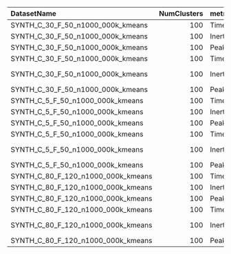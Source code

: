 | DatasetName                        |   NumClusters | metric   | baseline   | compare_suite   |   mean_baseline |   mean_compare |      Rel |   Improvement_% | paired_mode   |   n_base |   n_cmp |            t_stat |          t_p |   wilcoxon_stat |    wilcoxon_p |        cohens_d |
|:-----------------------------------|--------------:|:---------|:-----------|:----------------|----------------:|---------------:|---------:|----------------:|:--------------|---------:|--------:|------------------:|-------------:|----------------:|--------------:|----------------:|
| SYNTH_C_30_F_50_n1000_000k_kmeans  |           100 | Time     | Double     | Adaptive        |    90.7913      |   84.0509      | 0.925759 |     7.42409     | paired        |        7 |       7 |       5.38013     | 2.18426e-06  |             198 |   1.43547e-05 |    -0.76859     |
| SYNTH_C_30_F_50_n1000_000k_kmeans  |           100 | Inertia  | Double     | Adaptive        |     4.88292e+07 |    4.88294e+07 | 1        |    -0.00026789  | paired        |        7 |       7 |      -2.11994     | 0.0392076    |             422 |   0.0583055   |     0.302849    |
| SYNTH_C_30_F_50_n1000_000k_kmeans  |           100 | PeakMB   | Double     | Adaptive        |   400           |  190.754       | 0.476885 |    52.3115      | paired        |        7 |       7 |       5.10068e+16 | 0            |             nan | nan           |    -7.28668e+15 |
| SYNTH_C_30_F_50_n1000_000k_kmeans  |           100 | Time     | Single     | Adaptive        |    57.8391      |   84.0509      | 1.45318  |   -45.3185      | paired        |        7 |       7 |     -21.3824      | 3.51868e-26  |               0 |   3.55271e-15 |     3.05462     |
| SYNTH_C_30_F_50_n1000_000k_kmeans  |           100 | Inertia  | Single     | Adaptive        |     4.19793e+07 |    4.88294e+07 | 1.16318  |   -16.3177      | paired        |        7 |       7 |  -39943.3         | 3.46357e-182 |               0 |   3.55271e-15 |  5706.19        |
| SYNTH_C_30_F_50_n1000_000k_kmeans  |           100 | PeakMB   | Single     | Adaptive        |   200           |  190.754       | 0.95377  |     4.62303     | paired        |        7 |       7 |     inf           | 0            |             nan | nan           |   nan           |
| SYNTH_C_5_F_50_n1000_000k_kmeans   |           100 | Time     | Double     | Adaptive        |    84.9064      |   80.331       | 0.946112 |     5.38877     | paired        |        7 |       7 |       3.97631     | 0.000234958  |             282 |   0.000747929 |    -0.568045    |
| SYNTH_C_5_F_50_n1000_000k_kmeans   |           100 | Inertia  | Double     | Adaptive        |     4.61875e+07 |    4.61875e+07 | 0.999999 |     0.000117176 | paired        |        7 |       7 |       0.418973    | 0.677105     |             598 |   0.890241    |    -0.0598533   |
| SYNTH_C_5_F_50_n1000_000k_kmeans   |           100 | PeakMB   | Double     | Adaptive        |   400           |  190.754       | 0.476885 |    52.3115      | paired        |        7 |       7 |       5.10068e+16 | 0            |             nan | nan           |    -7.28668e+15 |
| SYNTH_C_5_F_50_n1000_000k_kmeans   |           100 | Time     | Single     | Adaptive        |    51.9109      |   80.331       | 1.54748  |   -54.7479      | paired        |        7 |       7 |     -24.9815      | 3.68312e-29  |               0 |   3.55271e-15 |     3.56879     |
| SYNTH_C_5_F_50_n1000_000k_kmeans   |           100 | Inertia  | Single     | Adaptive        |     3.97927e+07 |    4.61875e+07 | 1.1607   |   -16.0701      | paired        |        7 |       7 |   -9630.48        | 1.56223e-152 |               0 |   3.55271e-15 |  1375.78        |
| SYNTH_C_5_F_50_n1000_000k_kmeans   |           100 | PeakMB   | Single     | Adaptive        |   200           |  190.754       | 0.95377  |     4.62303     | paired        |        7 |       7 |     inf           | 0            |             nan | nan           |   nan           |
| SYNTH_C_80_F_120_n1000_000k_kmeans |           100 | Time     | Double     | Adaptive        |   209.527       |  200.624       | 0.95751  |     4.24899     | paired        |        7 |       7 |       2.21454     | 0.0315731    |             393 |   0.0284766   |    -0.316363    |
| SYNTH_C_80_F_120_n1000_000k_kmeans |           100 | Inertia  | Double     | Adaptive        |     4.44375e+08 |    4.44375e+08 | 0.999999 |     6.85163e-05 | paired        |        7 |       7 |       8.28085     | 8.31542e-11  |              73 |   1.44517e-09 |    -1.18298     |
| SYNTH_C_80_F_120_n1000_000k_kmeans |           100 | PeakMB   | Double     | Adaptive        |   960           |  457.809       | 0.476885 |    52.3115      | paired        |        7 |       7 |     inf           | 0            |             nan | nan           |   nan           |
| SYNTH_C_80_F_120_n1000_000k_kmeans |           100 | Time     | Single     | Adaptive        |   142.616       |  200.624       | 1.40674  |   -40.6739      | paired        |        7 |       7 |     -12.3237      | 1.76876e-16  |               9 |   1.1724e-13  |     1.76053     |
| SYNTH_C_80_F_120_n1000_000k_kmeans |           100 | Inertia  | Single     | Adaptive        |     3.46518e+08 |    4.44375e+08 | 1.2824   |   -28.24        | paired        |        7 |       7 | -401357           | 2.75011e-230 |               0 |   3.55271e-15 | 57336.8         |
| SYNTH_C_80_F_120_n1000_000k_kmeans |           100 | PeakMB   | Single     | Adaptive        |   480           |  457.809       | 0.95377  |     4.62303     | paired        |        7 |       7 |     inf           | 0            |             nan | nan           |   nan           |